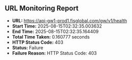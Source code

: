 ## URL Monitoring Report

- **URL:** https://api-gw1-prod1.fisglobal.com/gw/v1/health
- **Start Time:** 2025-08-15T02:32:35.003632
- **End Time:** 2025-08-15T02:32:35.164409
- **Total Time Taken:** 0.160777 seconds
- **HTTP Status Code:** 403
- **Status:** Failure
- **Failure Reason:** HTTP Status Code: 403
